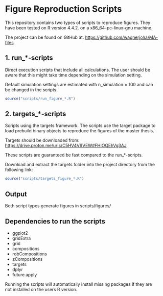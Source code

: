 # Figure Reproduction Scripts

This repository contains two types of scripts to reproduce figures. They have been tested on R version 4.4.2.
on a x86_64-pc-linux-gnu machine.

The project can be found on GitHub at: https://github.com/wagnerjoha/MA-files

## 1. run_*-scripts
Direct execution scripts that include all calculations. The user should be aware that this might take time
depending on the simulation setting.

Default simulation settings are estimated with n_simulation = 100 and can be changed in the scripts.

```r
source("scripts/run_figure_*.R")
```


## 2. targets_*-scripts
Scripts using the targets framework. The scripts use the target package to load prebuild binary objects 
to reproduce the figures of the master thesis. 

Targets should be downloaded from: https://drive.proton.me/urls/C5HV4V6VEW#FHIOQEhVg3AJ

These scripts are guaranteed be fast compared to the run_*-scripts.

Download and extract the targets folder into the project directory from the following link: 

```r
source("scripts/targets_figure_*.R")
```

## Output
Both script types generate figures in scripts/figures/

## Dependencies to run the scripts
- ggplot2
- gridExtra
- grid
- compositions
- robCompositions
- zCompositions
- targets
- dplyr
-  future.apply

Running the scripts will automatically install missing packages if they are not installed on the users R version.